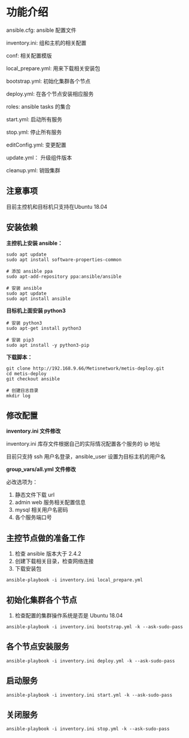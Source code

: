 # 功能介绍

ansible.cfg: ansible 配置文件

inventory.ini: 组和主机的相关配置

conf: 相关配置模版

local_prepare.yml: 用来下载相关安装包

bootstrap.yml: 初始化集群各个节点

deploy.yml: 在各个节点安装相应服务

roles: ansible tasks 的集合

start.yml: 启动所有服务

stop.yml: 停止所有服务

editConfig.yml: 变更配置

update.yml： 升级组件版本

cleanup.yml: 销毁集群

## 注意事项

目前主控机和目标机只支持在Ubuntu 18.04

## 安装依赖

**主控机上安装 ansible：**

```shell
sudo apt update
sudo apt install software-properties-common

# 添加 ansible ppa
sudo apt-add-repository ppa:ansible/ansible

# 安装 ansible
sudo apt update
sudo apt install ansible
```

**目标机上面安装 python3**

```shell
# 安装 python3
sudo apt-get install python3

# 安装 pip3
sudo apt install -y python3-pip
```

**下载脚本：**

```shell
git clone http://192.168.9.66/Metisnetwork/metis-deploy.git
cd metis-deploy
git checkout ansible

# 创建日志目录
mkdir log
```

## 修改配置

**inventory.ini 文件修改**

inventory.ini 库存文件根据自己的实际情况配置各个服务的 ip 地址

目前只支持 ssh 用户名登录，ansible_user 设置为目标主机的用户名

**group_vars/all.yml 文件修改**

必改选项为：
1. 静态文件下载 url
2. admin web 服务相关配置信息
3. mysql 相关用户名密码
4. 各个服务端口号

## 主控节点做的准备工作

1. 检查 ansible 版本大于 2.4.2
2. 创建下载相关目录，检查网络连接
3. 下载安装包

```shell
ansible-playbook -i inventory.ini local_prepare.yml
```

## 初始化集群各个节点

1. 检查配置的集群操作系统是否是 Ubuntu 18.04

```shell
ansible-playbook -i inventory.ini bootstrap.yml -k --ask-sudo-pass
```

## 各个节点安装服务

```shell
ansible-playbook -i inventory.ini deploy.yml -k --ask-sudo-pass
```

## 启动服务

```shell
ansible-playbook -i inventory.ini start.yml -k --ask-sudo-pass
```

## 关闭服务

```shell
ansible-playbook -i inventory.ini stop.yml -k --ask-sudo-pass
```
